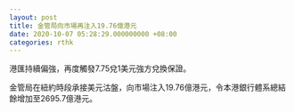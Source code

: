 ```yaml
---
layout: post
title: 金管局向市場再注入19.76億港元
date: 2020-10-07 05:28:29.000000000 +08:00
categories: rthk
---
```


港匯持續偏強，再度觸發7.75兌1美元強方兌換保證。

金管局在紐約時段承接美元沽盤，向市場注入19.76億港元，令本港銀行體系總結餘增加至2695.7億港元。
